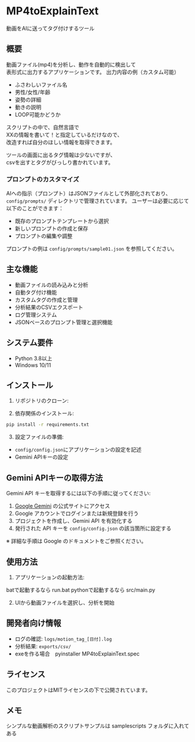 # MP4toExplainText

動画をAIに送ってタグ付けするツール  

## 概要

動画ファイル(mp4)を分析し、動作を自動的に検出して  
表形式に出力するアプリケーションです。
出力内容の例（カスタム可能）
 - ふさわしいファイル名
 - 男性/女性/年齢
 - 姿勢の詳細
 - 動きの説明
 - LOOP可能かどうか

スクリプトの中で、自然言語で  
XXの情報を書いて！と指定しているだけなので、  
改造すれば自分のほしい情報を取得できます。

ツールの画面に出るタグ情報は少ないですが、  
csvを出すとタグがびっしり書かれています。

### プロンプトのカスタマイズ

AIへの指示（プロンプト）はJSONファイルとして外部化されており、
`config/prompts/` ディレクトリで管理されています。
ユーザーは必要に応じて以下のことができます：

- 既存のプロンプトテンプレートから選択
- 新しいプロンプトの作成と保存
- プロンプトの編集や調整

プロンプトの例は `config/prompts/sample01.json` を参照してください。

## 主な機能

- 動画ファイルの読み込みと分析
- 自動タグ付け機能
- カスタムタグの作成と管理
- 分析結果のCSVエクスポート
- ログ管理システム
- JSONベースのプロンプト管理と選択機能

## システム要件

- Python 3.8以上
- Windows 10/11

## インストール

1. リポジトリのクローン:

2. 依存関係のインストール:
```bash
pip install -r requirements.txt
```

3. 設定ファイルの準備:
- `config/config.json`にアプリケーションの設定を記述
- Gemini APIキーの設定

## Gemini APIキーの取得方法

Gemini API キーを取得するには以下の手順に従ってください:

1. [Google Gemini](https://www.google.com/ai/gemini) の公式サイトにアクセス
2. Google アカウントでログインまたは新規登録を行う
3. プロジェクトを作成し、Gemini API を有効化する
4. 発行された API キーを `config/config.json` の該当箇所に設定する

※ 詳細な手順は Google のドキュメントをご参照ください。

## 使用方法

1. アプリケーションの起動方法:

batで起動するなら run.bat
pythonで起動するなら src/main.py

2. UIから動画ファイルを選択し、分析を開始


## 開発者向け情報

- ログの確認: `logs/motion_tag_[日付].log`
- 分析結果: `exports/csv/`
- exeを作る場合　pyinstaller MP4toExplainText.spec

## ライセンス

このプロジェクトはMITライセンスの下で公開されています。


## メモ

シンプルな動画解析のスクリプトサンプルは
samplescripts
フォルダに入れてある